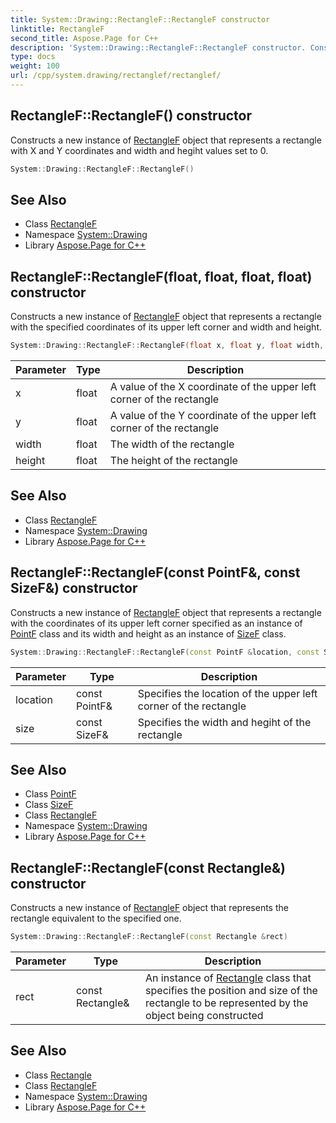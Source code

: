 ```yaml
---
title: System::Drawing::RectangleF::RectangleF constructor
linktitle: RectangleF
second_title: Aspose.Page for C++
description: 'System::Drawing::RectangleF::RectangleF constructor. Constructs a new instance of RectangleF object that represents a rectangle with X and Y coordinates and width and hegiht values set to 0 in C++.'
type: docs
weight: 100
url: /cpp/system.drawing/rectanglef/rectanglef/
---
```

## RectangleF::RectangleF() constructor


Constructs a new instance of [RectangleF](../) object that represents a rectangle with X and Y coordinates and width and hegiht values set to 0.

```cpp
System::Drawing::RectangleF::RectangleF()
```

## See Also

* Class [RectangleF](../)
* Namespace [System::Drawing](../../)
* Library [Aspose.Page for C++](../../../)
## RectangleF::RectangleF(float, float, float, float) constructor


Constructs a new instance of [RectangleF](../) object that represents a rectangle with the specified coordinates of its upper left corner and width and height.

```cpp
System::Drawing::RectangleF::RectangleF(float x, float y, float width, float height)
```


| Parameter | Type | Description |
| --- | --- | --- |
| x | float | A value of the X coordinate of the upper left corner of the rectangle |
| y | float | A value of the Y coordinate of the upper left corner of the rectangle |
| width | float | The width of the rectangle |
| height | float | The height of the rectangle |

## See Also

* Class [RectangleF](../)
* Namespace [System::Drawing](../../)
* Library [Aspose.Page for C++](../../../)
## RectangleF::RectangleF(const PointF\&, const SizeF\&) constructor


Constructs a new instance of [RectangleF](../) object that represents a rectangle with the coordinates of its upper left corner specified as an instance of [PointF](../../pointf/) class and its width and height as an instance of [SizeF](../../sizef/) class.

```cpp
System::Drawing::RectangleF::RectangleF(const PointF &location, const SizeF &size)
```


| Parameter | Type | Description |
| --- | --- | --- |
| location | const PointF\& | Specifies the location of the upper left corner of the rectangle |
| size | const SizeF\& | Specifies the width and hegiht of the rectangle |

## See Also

* Class [PointF](../../pointf/)
* Class [SizeF](../../sizef/)
* Class [RectangleF](../)
* Namespace [System::Drawing](../../)
* Library [Aspose.Page for C++](../../../)
## RectangleF::RectangleF(const Rectangle\&) constructor


Constructs a new instance of [RectangleF](../) object that represents the rectangle equivalent to the specified one.

```cpp
System::Drawing::RectangleF::RectangleF(const Rectangle &rect)
```


| Parameter | Type | Description |
| --- | --- | --- |
| rect | const Rectangle\& | An instance of [Rectangle](../../rectangle/) class that specifies the position and size of the rectangle to be represented by the object being constructed |

## See Also

* Class [Rectangle](../../rectangle/)
* Class [RectangleF](../)
* Namespace [System::Drawing](../../)
* Library [Aspose.Page for C++](../../../)
